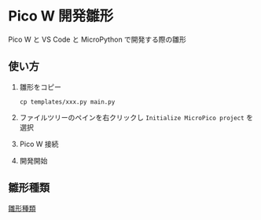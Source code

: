 # Pico W 開発雛形

Pico W と VS Code と MicroPython で開発する際の雛形

## 使い方

1. 雛形をコピー

   ```shell
   cp templates/xxx.py main.py
   ```

2. ファイルツリーのペインを右クリックし `Initialize MicroPico project` を選択
3. Pico W 接続
4. 開発開始

## 雛形種類

[雛形種類](./templates/README.md)
